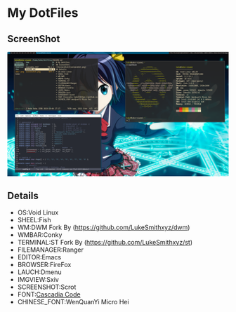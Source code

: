 # My DotFiles
## ScreenShot
![ScreenShot](screenshot.png)
## Details
* OS:Void Linux
* SHEEL:Fish
* WM:DWM Fork By (https://github.com/LukeSmithxyz/dwm)
* WMBAR:Conky
* TERMINAL:ST Fork By (https://github.com/LukeSmithxyz/st)
* FILEMANAGER:Ranger
* EDITOR:Emacs
* BROWSER:FireFox
* LAUCH:Dmenu
* IMGVIEW:Sxiv
* SCREENSHOT:Scrot
* FONT:[Cascadia Code](https://github.com/microsoft/cascadia-code)
* CHINESE_FONT:WenQuanYi Micro Hei
